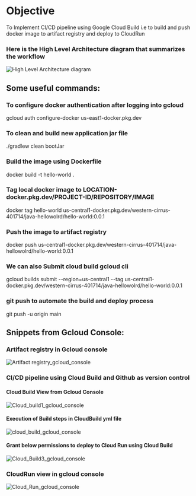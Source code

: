 # Objective
 To Implement CI/CD pipeline using Google Cloud Build i.e to build and push docker image to artifact registry and deploy to CloudRun
  ### Here is the High Level Architecture diagram that summarizes the workflow
  ![High Level Architecture diagram](https://github.com/gurudu/sample-gcloud-build/assets/24590030/af6d6d05-a74c-4dba-b652-8fca6abc111a)
  
## Some useful commands: 
### To configure docker authentication after logging into gcloud
gcloud auth configure-docker us-east1-docker.pkg.dev

### To clean and build new application jar file
./gradlew clean bootJar

### Build the image using Dockerfile
docker build -t hello-world .

### Tag local docker image to LOCATION-docker.pkg.dev/PROJECT-ID/REPOSITORY/IMAGE
docker tag hello-world us-central1-docker.pkg.dev/western-cirrus-401714/java-hellowolrd/hello-world:0.0.1

### Push the image to artifact registry
docker push us-central1-docker.pkg.dev/western-cirrus-401714/java-hellowolrd/hello-world:0.0.1

### We can also Submit cloud build gcloud cli
gcloud builds submit --region=us-central1 --tag us-central1-docker.pkg.dev/western-cirrus-401714/java-hellowolrd/hello-world:0.0.1

### git push to automate the build and deploy process
git push -u origin main

## Snippets from Gcloud Console: 

### Artifact registry in Gcloud console
![Artifact registry_gcloud_console](https://github.com/gurudu/sample-gcloud-build/assets/24590030/ea83ff0a-318f-4a77-b6f4-5b4b44f93251)

### CI/CD pipeline using Cloud Build and Github as version control
 #### Cloud Build View from Gcloud Console
 ![Cloud_build1_gcloud_console](https://github.com/gurudu/sample-gcloud-build/assets/24590030/65e551c9-0676-4a95-a7e8-17249f54955e)

 #### Execution of Build steps  in CloudBuild yml file
 ![cloud_build_gcloud_console](https://github.com/gurudu/sample-gcloud-build/assets/24590030/14de57b0-be07-4e2e-aee9-932cfd665564)

 #### Grant below permissions to deploy to Cloud Run using Cloud Build
 ![Cloud_Build3_gcloud_console](https://github.com/gurudu/sample-gcloud-build/assets/24590030/715dd2ee-ad27-4314-bf8f-466ca708701d)


### CloudRun view in gcloud console
 ![Cloud_Run_gcloud_console](https://github.com/gurudu/sample-gcloud-build/assets/24590030/d44da3ca-bdd3-4588-8c0f-d4366afbcfe9) 
